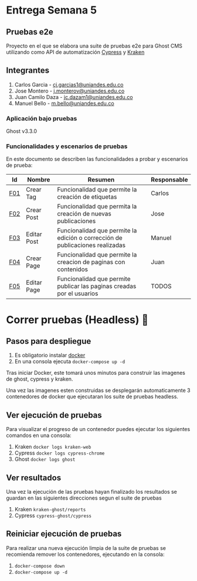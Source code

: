# Entrega Semana 5
## Pruebas e2e
Proyecto en el que se elabora una suite de pruebas e2e para Ghost CMS utilizando como API de automatización [Cypress](https://www.cypress.io/) y [Kraken](https://thesoftwaredesignlab.github.io/KrakenMobile/)

## Integrantes
1. Carlos Garcia - cj.garcias1@uniandes.edu.co
2. Jose Montero - j.monterov@uniandes.edu.co
3. Juan Camilo Daza - jc.dazam1@uniandes.edu.co
4. Manuel Bello - m.bello@uniandes.edu.co

### Aplicación bajo pruebas 
Ghost v3.3.0

### Funcionalidades y escenarios de pruebas
En este documento se describen las funcionalidades a probar y escenarios de prueba: 

| Id | Nombre | Resumen | Responsable |
| - | - | - | - |
| [F01](F01) | Crear Tag | Funcionalidad que permite la creación de etiquetas | Carlos |
| [F02](F02) | Crear Post | Funcionalidad que permita la creación de nuevas publicaciones | Jose |
| [F03](F03) | Editar Post | Funcionalidad que permite la edición o corrección de publicaciones realizadas|Manuel|
| [F04](F04) | Crear Page | Funcionalidad que permite la creacion de paginas con contenidos | Juan |
| [F05](F05) | Editar Page | Funcionalidad que permite publicar las paginas creadas por el usuarios | TODOS |


# Correr pruebas (Headless) :rocket:
## Pasos para despliegue
1. Es obligatorio instalar [docker](https://www.docker.com/get-started)
2. En una consola ejecuta `docker-compose up -d`

Tras iniciar Docker, este tomará unos minutos para construir las imagenes de ghost, cypress y kraken. 

Una vez las imagenes esten construidas se desplegarán automaticamente 3 contenedores de docker que ejecutaran los suite de pruebas headless.

## Ver ejecución de pruebas
Para visualizar el progreso de un contenedor puedes ejecutar los siguientes comandos en una consola:

1. Kraken `docker logs kraken-web`
2. Cypress `docker logs cypress-chrome`
3. Ghost `docker logs ghost`

## Ver resultados
Una vez la ejecución de las pruebas hayan finalizado los resultados se guardan en las siguientes direcciones segun el suite de pruebas

1. Kraken `kraken-ghost/reports`
2. Cypress `cypress-ghost/cypress`

## Reiniciar ejecución de pruebas
Para realizar una nueva ejecución limpia de la suite de pruebas se recomienda remover los contenedores, ejecutando en la consola:

1. `docker-compose down`
2. `docker-compose up -d`
